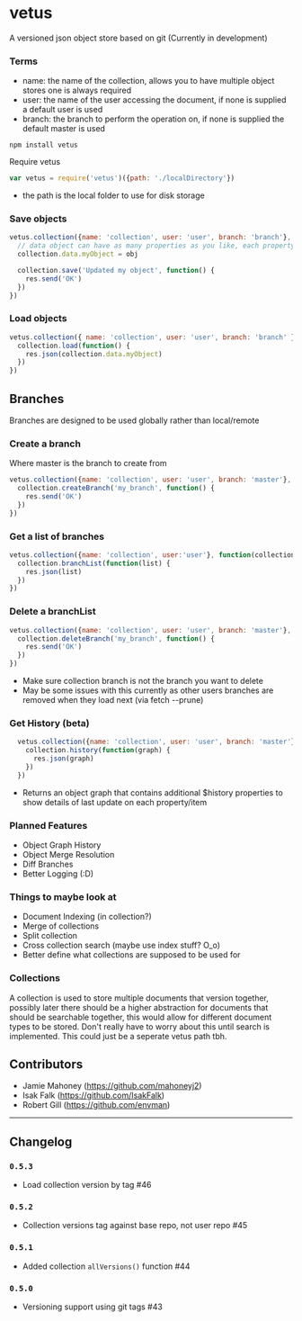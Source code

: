 # vetus

A versioned json object store based on git (Currently in development)

### Terms
- name: the name of the collection, allows you to have multiple object stores one is always required
- user: the name of the user accessing the document, if none is supplied a default user is used
- branch: the branch to perform the operation on, if none is supplied the default master is used

`npm install vetus`

Require vetus
```javascript
var vetus = require('vetus')({path: './localDirectory'})
```
- the path is the local folder to use for disk storage

### Save objects

```javascript
vetus.collection({name: 'collection', user: 'user', branch: 'branch'}, function(collection) {
  // data object can have as many properties as you like, each property is saved as separate document
  collection.data.myObject = obj

  collection.save('Updated my object', function() {
    res.send('OK')
  })
})
```

### Load objects
```javascript
vetus.collection({ name: 'collection', user: 'user', branch: 'branch' }, function(collection) {
  collection.load(function() {
    res.json(collection.data.myObject)
  })
})
```

## Branches
Branches are designed to be used globally rather than local/remote

### Create a branch
Where master is the branch to create from

```javascript
vetus.collection({name: 'collection', user: 'user', branch: 'master'}, function(collection) {
  collection.createBranch('my_branch', function() {
    res.send('OK')
  })
})
```

### Get a list of branches
```javascript
vetus.collection({name: 'collection', user:'user'}, function(collection) {
  collection.branchList(function(list) {
    res.json(list)
  })
})
```

### Delete a branchList
```javascript
vetus.collection({name: 'collection', user: 'user', branch: 'master'}, function(collection) {
  collection.deleteBranch('my_branch', function() {
    res.send('OK')
  })
})
```
- Make sure collection branch is not the branch you want to delete
- May be some issues with this currently as other users branches are removed when they load next (via fetch --prune)

### Get History (beta)
```javascript
  vetus.collection({name: 'collection', user: 'user', branch: 'master'}, function(collection) {
    collection.history(function(graph) {
      res.json(graph)
    })
  })
```
- Returns an object graph that contains additional $history properties to show details of last update on each property/item

### Planned Features
- Object Graph History
- Object Merge Resolution
- Diff Branches
- Better Logging (:D)

### Things to maybe look at
- Document Indexing (in collection?)
- Merge of collections
- Split collection
- Cross collection search (maybe use index stuff? O_o)
- Better define what collections are supposed to be used for

### Collections
A collection is used to store multiple documents that version together, possibly later there should be a higher abstraction for
documents that should be searchable together, this would allow for different document types to be stored. Don't really have to worry
about this until search is implemented. This could just be a seperate vetus path tbh.

## Contributors
- Jamie Mahoney (https://github.com/mahoneyj2)
- Isak Falk (https://github.com/IsakFalk)
- Robert Gill (https://github.com/envman)

---

## Changelog

### `0.5.3`
- Load collection version by tag #46

### `0.5.2`
- Collection versions tag against base repo, not user repo #45

### `0.5.1`
- Added collection `allVersions()` function #44

### `0.5.0`
- Versioning support using git tags #43
